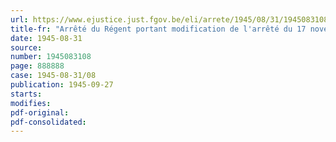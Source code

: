 ```yaml
---
url: https://www.ejustice.just.fgov.be/eli/arrete/1945/08/31/1945083108/justel
title-fr: "Arrêté du Régent portant modification de l'arrêté du 17 novembre 1944, mettant en vigueur l'arrêté du 12 septembre 1940 concernant l'urbanisation de certaines communes en vue de la restauration du pays"
date: 1945-08-31
source:
number: 1945083108
page: 888888
case: 1945-08-31/08
publication: 1945-09-27
starts:
modifies:
pdf-original:
pdf-consolidated:
---
```


